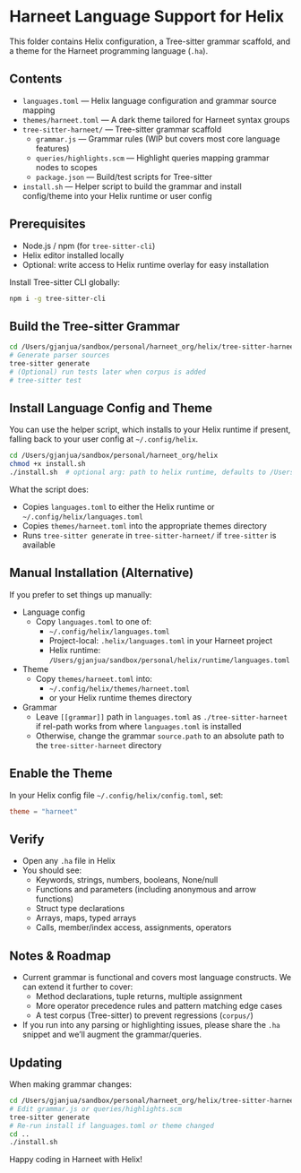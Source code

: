 # Harneet Language Support for Helix

This folder contains Helix configuration, a Tree-sitter grammar scaffold, and a theme for the Harneet programming language (`.ha`).

## Contents

- `languages.toml` — Helix language configuration and grammar source mapping
- `themes/harneet.toml` — A dark theme tailored for Harneet syntax groups
- `tree-sitter-harneet/` — Tree-sitter grammar scaffold
  - `grammar.js` — Grammar rules (WIP but covers most core language features)
  - `queries/highlights.scm` — Highlight queries mapping grammar nodes to scopes
  - `package.json` — Build/test scripts for Tree-sitter
- `install.sh` — Helper script to build the grammar and install config/theme into your Helix runtime or user config

## Prerequisites

- Node.js / npm (for `tree-sitter-cli`)
- Helix editor installed locally
- Optional: write access to Helix runtime overlay for easy installation

Install Tree-sitter CLI globally:

```bash
npm i -g tree-sitter-cli
```

## Build the Tree-sitter Grammar

```bash
cd /Users/gjanjua/sandbox/personal/harneet_org/helix/tree-sitter-harneet
# Generate parser sources
tree-sitter generate
# (Optional) run tests later when corpus is added
# tree-sitter test
```

## Install Language Config and Theme

You can use the helper script, which installs to your Helix runtime if present,
falling back to your user config at `~/.config/helix`.

```bash
cd /Users/gjanjua/sandbox/personal/harneet_org/helix
chmod +x install.sh
./install.sh  # optional arg: path to helix runtime, defaults to /Users/gjanjua/sandbox/personal/helix/runtime
```

What the script does:

- Copies `languages.toml` to either the Helix runtime or `~/.config/helix/languages.toml`
- Copies `themes/harneet.toml` into the appropriate themes directory
- Runs `tree-sitter generate` in `tree-sitter-harneet/` if `tree-sitter` is available

## Manual Installation (Alternative)

If you prefer to set things up manually:

- Language config
  - Copy `languages.toml` to one of:
    - `~/.config/helix/languages.toml`
    - Project-local: `.helix/languages.toml` in your Harneet project
    - Helix runtime: `/Users/gjanjua/sandbox/personal/helix/runtime/languages.toml`
- Theme
  - Copy `themes/harneet.toml` into:
    - `~/.config/helix/themes/harneet.toml`
    - or your Helix runtime themes directory
- Grammar
  - Leave `[[grammar]]` path in `languages.toml` as `./tree-sitter-harneet` if rel-path works from where `languages.toml` is installed
  - Otherwise, change the grammar `source.path` to an absolute path to the `tree-sitter-harneet` directory

## Enable the Theme

In your Helix config file `~/.config/helix/config.toml`, set:

```toml
theme = "harneet"
```

## Verify

- Open any `.ha` file in Helix
- You should see:
  - Keywords, strings, numbers, booleans, None/null
  - Functions and parameters (including anonymous and arrow functions)
  - Struct type declarations
  - Arrays, maps, typed arrays
  - Calls, member/index access, assignments, operators

## Notes & Roadmap

- Current grammar is functional and covers most language constructs. We can extend it further to cover:
  - Method declarations, tuple returns, multiple assignment
  - More operator precedence rules and pattern matching edge cases
  - A test corpus (Tree-sitter) to prevent regressions (`corpus/`)
- If you run into any parsing or highlighting issues, please share the `.ha` snippet and we’ll augment the grammar/queries.

## Updating

When making grammar changes:

```bash
cd /Users/gjanjua/sandbox/personal/harneet_org/helix/tree-sitter-harneet
# Edit grammar.js or queries/highlights.scm
tree-sitter generate
# Re-run install if languages.toml or theme changed
cd ..
./install.sh
```

Happy coding in Harneet with Helix!
